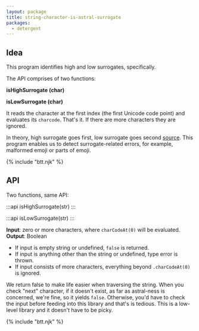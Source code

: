 ```yaml
---
layout: package
title: string-character-is-astral-surrogate
packages:
  - detergent
---
```


## Idea

This program identifies high and low surrogates, specifically.

The API comprises of two functions:

**isHighSurrogate (char)**

**isLowSurrogate (char)**

It reads the character at the first index (the first Unicode code point) and evaluates its `charcode`. That's it. If there are more characters they are ignored.

In theory, high surrogate goes first, low surrogate goes second [source](https://unicodebook.readthedocs.io/unicode_encodings.html#surrogates). This program enables us to detect surrogate-related errors, for example, malformed emoji or parts of emoji.

{% include "btt.njk" %}

## API

Two functions, same API:

:::api
isHighSurrogate(str)
:::

:::api
isLowSurrogate(str)
:::

**Input**: zero or more characters, where `charCodeAt(0)` will be evaluated.
**Output**: Boolean

- If input is empty string or undefined, `false` is returned.
- If input is anything other than the string or undefined, type error is thrown.
- If input consists of more characters, everything beyond `.charCodeAt(0)` is ignored.

We return false to make life easier when traversing the string. When you check "next" character, if it doesn't exist, as far as astral-ness is concerned, we're fine, so it yields `false`. Otherwise, you'd have to check the input before feeding into this library and that's is tedious. This is a low-level library and it doesn't have to be picky.

{% include "btt.njk" %}
